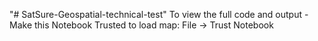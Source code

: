 "# SatSure-Geospatial-technical-test" 
To view the full code and output - Make this Notebook Trusted to load map: File -> Trust Notebook
